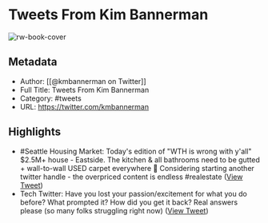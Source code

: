 # Tweets From Kim Bannerman

![rw-book-cover](https://pbs.twimg.com/profile_images/1569369457180708867/DdF16grB.jpg)

## Metadata
- Author: [[@kmbannerman on Twitter]]
- Full Title: Tweets From Kim Bannerman
- Category: #tweets
- URL: https://twitter.com/kmbannerman

## Highlights
- #Seattle Housing Market: Today's edition of "WTH is wrong with y'all" 
  $2.5M+ house - Eastside. The kitchen & all bathrooms need to be gutted + wall-to-wall USED carpet everywhere 🤮 
  Considering starting another twitter handle - the overpriced content is endless #realestate ([View Tweet](https://twitter.com/kmbannerman/status/1365446703659159552))
- Tech Twitter:
  Have you lost your passion/excitement for what you do before? What prompted it? How did you get it back? 
  Real answers please (so many folks struggling right now) ([View Tweet](https://twitter.com/kmbannerman/status/1186448458195984385))
